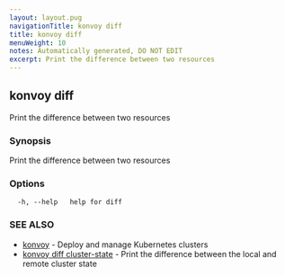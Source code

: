 ```yaml
---
layout: layout.pug
navigationTitle: konvoy diff
title: konvoy diff
menuWeight: 10
notes: Automatically generated, DO NOT EDIT
excerpt: Print the difference between two resources
---
```


## konvoy diff

Print the difference between two resources

### Synopsis

Print the difference between two resources

### Options

```
  -h, --help   help for diff
```

### SEE ALSO

* [konvoy](../)	 - Deploy and manage Kubernetes clusters
* [konvoy diff cluster-state](./konvoy-diff-cluster-state/)	 - Print the difference between the local and remote cluster state

